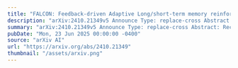 ```yaml
---
title: "FALCON: Feedback-driven Adaptive Long/short-term memory reinforced Coding Optimization system"
description: "arXiv:2410.21349v5 Announce Type: replace-cross Abstract: Recently, large language models (LLMs) have achieved significant progress in automated code generation. Despite their strong instruction-following capabilities, these models frequently struggled to align with user intent in coding scenarios. In particular, they were hampered by datasets that lacked diversity and failed to address specialized tasks or edge cases. Furthermore, challenges in supervised fine-tuning (SFT) and reinforcement learning from human feedback (RLHF) led to failures in generating precise, human-intent-aligned code. To tackle these challenges and improve the code generation performance for automated programming systems, we propose Feedback-driven Adaptive Long/short-term memory reinforced Coding Optimization (i.e., FALCON). FALCON is structured into two hierarchical levels. From the global level, long-term memory improves code quality by retaining and applying learned knowledge. At the local level, short-term memory allows for the incorporation of immediate feedback from compilers and AI systems. Additionally, we introduce meta-reinforcement learning with feedback rewards to solve the global-local bi-level optimization problem and enhance the model's adaptability across diverse code generation tasks. Extensive experiments demonstrate that our technique achieves state-of-the-art performance, leading other reinforcement learning methods by more than 4.5 percentage points on the MBPP benchmark and 6.1 percentage points on the Humaneval benchmark. The open-sourced code is publicly available at https://github.com/titurte/FALCON."
summary: "arXiv:2410.21349v5 Announce Type: replace-cross Abstract: Recently, large language models (LLMs) have achieved significant progress in automated code generation. Despite their strong instruction-following capabilities, these models frequently struggled to align with user intent in coding scenarios. In particular, they were hampered by datasets that lacked diversity and failed to address specialized tasks or edge cases. Furthermore, challenges in supervised fine-tuning (SFT) and reinforcement learning from human feedback (RLHF) led to failures in generating precise, human-intent-aligned code. To tackle these challenges and improve the code generation performance for automated programming systems, we propose Feedback-driven Adaptive Long/short-term memory reinforced Coding Optimization (i.e., FALCON). FALCON is structured into two hierarchical levels. From the global level, long-term memory improves code quality by retaining and applying learned knowledge. At the local level, short-term memory allows for the incorporation of immediate feedback from compilers and AI systems. Additionally, we introduce meta-reinforcement learning with feedback rewards to solve the global-local bi-level optimization problem and enhance the model's adaptability across diverse code generation tasks. Extensive experiments demonstrate that our technique achieves state-of-the-art performance, leading other reinforcement learning methods by more than 4.5 percentage points on the MBPP benchmark and 6.1 percentage points on the Humaneval benchmark. The open-sourced code is publicly available at https://github.com/titurte/FALCON."
pubDate: "Mon, 23 Jun 2025 00:00:00 -0400"
source: "arXiv AI"
url: "https://arxiv.org/abs/2410.21349"
thumbnail: "/assets/arxiv.png"
---
```



